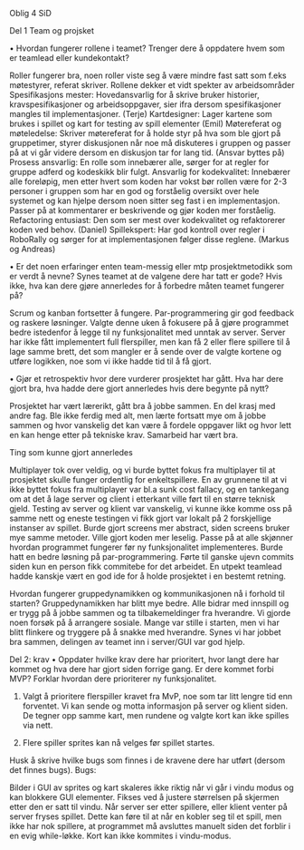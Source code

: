Oblig 4 SiD

Del 1	Team og projsket

•	Hvordan fungerer rollene i teamet? Trenger dere å oppdatere hvem som er teamlead eller kundekontakt?

Roller fungerer bra, noen roller viste seg å være mindre fast satt som f.eks møtestyrer, referat skriver. Rollene dekker et vidt spekter av arbeidsområder
Spesifikasjons mester: Hovedansvarlig for å skrive bruker historier, kravspesifikasjoner og arbeidsoppgaver, sier ifra dersom spesifikasjoner mangles til implementasjoner. (Terje)
Kartdesigner: Lager kartene som brukes i spillet og kart for testing av spill elementer (Emil)
Møtereferat og møteledelse: Skriver møtereferat for å holde styr på hva som ble gjort på gruppetimer, styrer diskusjonen når noe må diskuteres i gruppen og passer på at vi går videre dersom en diskusjon tar for lang tid. (Ansvar byttes på)
Prosess ansvarlig: En rolle som innebærer alle, sørger for at regler for gruppe adferd og kodeskikk blir fulgt.
Ansvarlig for kodekvalitet: Innebærer alle foreløpig, men etter hvert som koden har vokst bør rollen være for 2-3 personer i gruppen som har en god og forståelig oversikt over hele systemet og kan hjelpe dersom noen sitter seg fast i en implementasjon. Passer på at kommentarer er beskrivende og gjør koden mer forståelig.
Refactoring entusiast: Den som ser mest over kodekvalitet og refaktorerer koden ved behov. (Daniel)
Spillekspert: Har god kontroll over regler i RoboRally og sørger for at implementasjonen følger disse reglene. (Markus og Andreas)

•	Er det noen erfaringer enten team-messig eller mtp prosjektmetodikk som er verdt å nevne? Synes teamet at de valgene dere har tatt er gode? Hvis ikke, hva kan dere gjøre annerledes for å forbedre måten teamet fungerer på?

Scrum og kanban fortsetter å fungere.
Par-programmering gir god feedback og raskere løsninger.
Valgte denne uken å fokusere på å gjøre programmet bedre istedenfor å legge til ny funksjonalitet med unntak av server.
Server har ikke fått implementert full flerspiller, men kan få 2 eller flere spillere til å lage samme brett, det som mangler er å sende over de valgte kortene og utføre logikken, noe som vi ikke hadde tid til å få gjort.

•	Gjør et retrospektiv hvor dere vurderer prosjektet har gått. Hva har dere gjort bra, hva hadde dere gjort annerledes hvis dere begynte på nytt?

Prosjektet har vært lærerikt, gått bra å jobbe sammen. 
En del krasj med andre fag.
Ble ikke ferdig med alt, men lærte fortsatt mye om å jobbe sammen og hvor vanskelig det kan være å fordele oppgaver likt og hvor lett en kan henge etter på tekniske krav.
Samarbeid har vært bra. 

Ting som kunne gjort annerledes

Multiplayer tok over veldig, og vi burde byttet fokus fra multiplayer til at prosjektet skulle funger ordentlig for enkeltspillere. En av grunnene til at vi ikke byttet fokus fra multiplayer var bl.a sunk cost fallacy, og en tankegang om at det å lage server og client i etterkant ville ført til en større teknisk gjeld.
Testing av server og klient var vanskelig, vi kunne ikke komme oss på samme nett og eneste testingen vi fikk gjort var lokalt på 2 forskjellige instanser av spillet.
Burde gjort screens mer abstract, siden screens bruker mye samme metoder. Ville gjort koden mer leselig.
Passe på at alle skjønner hvordan programmet fungerer før ny funksjonalitet implementeres.
Burde hatt en bedre løsning på par-programmering. Førte til ganske ujevn commits siden kun en person fikk commitebe for det arbeidet.
En utpekt teamlead hadde kanskje vært en god ide for å holde prosjektet i en bestemt retning.
 


Hvordan fungerer gruppedynamikken og kommunikasjonen nå i forhold til starten?
Gruppedynamikken har blitt mye bedre. Alle bidrar med innspill og er trygg på å jobbe sammen og ta tilbakemeldinger fra hverandre. Vi gjorde noen forsøk på å arrangere sosiale. 
Mange var stille i starten, men vi har blitt flinkere og tryggere på å snakke med hverandre.
Synes vi har jobbet bra sammen, delingen av teamet inn i server/GUI  var god hjelp.


Del 2: krav
•	Oppdater hvilke krav dere har prioritert, hvor langt dere har kommet og hva dere har gjort siden forrige gang. Er dere kommet forbi MVP? Forklar hvordan dere prioriterer ny funksjonalitet.
1.	Valgt å prioritere flerspiller kravet fra MvP, noe som tar litt lengre tid enn forventet. Vi kan sende og motta informasjon på server og klient siden. De tegner opp samme kart, men rundene og valgte kort kan ikke spilles via nett.

2.	Flere spiller sprites kan nå velges før spillet startes.



Husk å skrive hvilke bugs som finnes i de kravene dere har utført (dersom det finnes bugs).
Bugs:

Bilder i GUI av sprites og kart skaleres ikke riktig når vi går i vindu modus og kan blokkere GUI elementer. Fikses ved å justere størrelsen på skjermen etter den er satt til vindu.
Når server ser etter spillere, eller klient venter på server fryses spillet. Dette kan føre til at når en kobler seg til et spill, men ikke har nok spillere, at programmet må avsluttes manuelt siden det forblir i en evig while-løkke.
Kort kan ikke kommites i vindu-modus.

